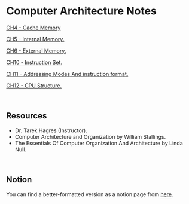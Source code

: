 # Computer Architecture Notes


[CH4 - Cache Memory](Computer%20Architecture/CH4%20-%20Cache%20Memory%20b64748f6973e420abf4094f2bca1476b.md)

[CH5 - Internal Memory.](Computer%20Architecture/CH5%20-%20Internal%20Memory%2095c67db7a82643a9ae1f39f7f2fe4383.md)

[CH6 - External Memory.](Computer%20Architecture/CH6%20-%20External%20Memory%20c63eafd391594d92ba596f3edb84c4b6.md)

[CH10 - Instruction Set.](Computer%20Architecture/CH10%20-%20Instruction%20Set%20543af75afb5e4ceb8bc60a6cd713d34e.md)

[CH11 - Addressing Modes And instruction format.](Computer%20Architecture/CH11%20-%20Addressing%20Modes%20And%20instruction%20format%20318be8c5eda447e98bc0357cdc847853.md)

[CH12 - CPU Structure.](Computer%20Architecture/CH12%20-%20CPU%20Structure%20534c7e7211344bebb2d852d0e7152521.md)


</br>

## Resources

- Dr. Tarek Hagres (Instructor).
- Computer Architecture and Organization by William Stallings.
- The Essentials Of Computer Organization And Architecture by Linda Null.

</br>

## Notion

You can find a better-formatted version as a notion page from [here](https://joeabdelaziz.notion.site/Computer-Architecture-6bc2eda1a20947d284ddf5a8d7ba216f).
